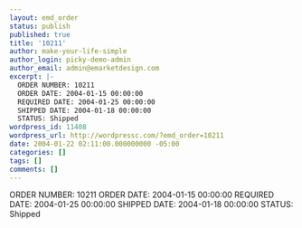 ```yaml
---
layout: emd_order
status: publish
published: true
title: '10211'
author: make-your-life-simple
author_login: picky-demo-admin
author_email: admin@emarketdesign.com
excerpt: |-
  ORDER NUMBER: 10211
  ORDER DATE: 2004-01-15 00:00:00
  REQUIRED DATE: 2004-01-25 00:00:00
  SHIPPED DATE: 2004-01-18 00:00:00
  STATUS: Shipped
wordpress_id: 11408
wordpress_url: http://wordpressc.com/?emd_order=10211
date: 2004-01-22 02:11:00.000000000 -05:00
categories: []
tags: []
comments: []
---
```

ORDER NUMBER: 10211
ORDER DATE: 2004-01-15 00:00:00
REQUIRED DATE: 2004-01-25 00:00:00
SHIPPED DATE: 2004-01-18 00:00:00
STATUS: Shipped
